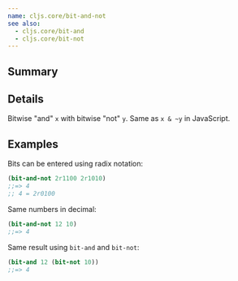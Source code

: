 ```yaml
---
name: cljs.core/bit-and-not
see also:
  - cljs.core/bit-and
  - cljs.core/bit-not
---
```


## Summary

## Details

Bitwise "and" `x` with bitwise "not" `y`.  Same as `x & ~y` in JavaScript.

## Examples

Bits can be entered using radix notation:

```clj
(bit-and-not 2r1100 2r1010)
;;=> 4
;; 4 = 2r0100
```

Same numbers in decimal:

```clj
(bit-and-not 12 10)
;;=> 4
```

Same result using `bit-and` and `bit-not`:

```clj
(bit-and 12 (bit-not 10))
;;=> 4
```
